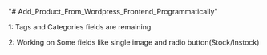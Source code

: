 "# Add_Product_From_Wordpress_Frontend_Programmatically" 

1: Tags and Categories fields are remaining.

2: Working on Some fields like single image and radio button(Stock/Instock) 

